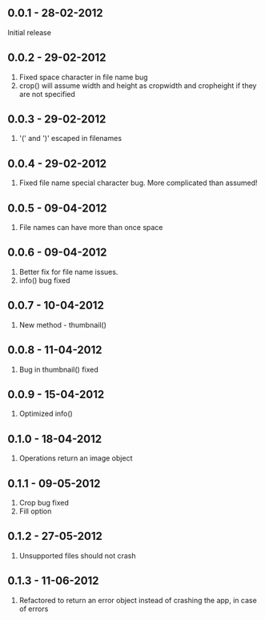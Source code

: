 0.0.1 - 28-02-2012
------------------

Initial release

0.0.2 - 29-02-2012
------------------

1. Fixed space character in file name bug
2. crop() will assume width and height as cropwidth and cropheight if they are not specified

0.0.3 - 29-02-2012
------------------

1. '(' and ')' escaped in filenames

0.0.4 - 29-02-2012
------------------

1. Fixed file name special character bug. More complicated than assumed!

0.0.5 - 09-04-2012
------------------

1. File names can have more than once space

0.0.6 - 09-04-2012
------------------

1. Better fix for file name issues.
2. info() bug fixed

0.0.7 - 10-04-2012
------------------

1. New method - thumbnail()

0.0.8 - 11-04-2012
------------------

1. Bug in thumbnail() fixed

0.0.9 - 15-04-2012
------------------

1. Optimized info()

0.1.0 - 18-04-2012
------------------

1. Operations return an image object

0.1.1 - 09-05-2012
------------------

1. Crop bug fixed
2. Fill option

0.1.2 - 27-05-2012
------------------

1. Unsupported files should not crash

0.1.3 - 11-06-2012
------------------

1. Refactored to return an error object instead of crashing the app, in case of errors
